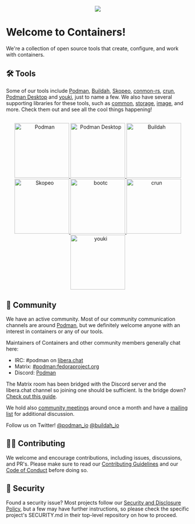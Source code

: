 <a href="Containers"><p align="center">
<img src="https://github.com/containers/common/blob/main/logos/containers-full-horiz.png"/>
</p></a>

# Welcome to Containers! 
We're a collection of open source tools that create, configure, and work with containers.

## 🛠️ Tools
Some of our tools include [Podman](https://github.com/containers/podman), [Buildah](https://github.com/containers/buildah), [Skopeo](https://github.com/containers/skopeo), [conmon-rs](https://github.com/containers/conmon-rs), [crun](https://github.com/containers/crun), [Podman Desktop](https://github.com/containers/podman-desktop) and [youki](https://github.com/containers/youki), just to name a few. We also have several supporting libraries for these tools, such as [common](https://github.com/containers/common), [storage](https://github.com/containers/storage), [image](https://github.com/containers/image), and more. Check them out and see all the cool things happening!

##
<p align="center">
   <a href="https://github.com/containers/podman">
    <img src="https://github.com/containers/common/blob/main/logos/logo_circle_podman.png" alt="Podman" width="150px"/>
  </a>
  <a href="https://github.com/containers/podman-desktop">
    <img src="https://github.com/containers/common/blob/main/logos/logo_circle_podmandesktop.png" alt="Podman Desktop" width="150px"/>
  </a>
  <a href="https://github.com/containers/buildah">
    <img src="https://github.com/containers/common/blob/main/logos/logo_circle_buildah.png" alt="Buildah" width="150px"/>
  </a>
  <a href="https://github.com/containers/skopeo">
    <img src="https://github.com/containers/common/blob/main/logos/logo_circle_skopeo.png" alt="Skopeo" width="150px"/>
  </a>
    <a href="https://github.com/containers/bootc">
    <img src="https://github.com/containers/common/blob/main/logos/logo_circle_bootc.png" alt="bootc" width="150px"/>
  </a>
  <a href="https://github.com/containers/crun">
    <img src="https://github.com/containers/common/blob/main/logos/logo_circle_crun.png" alt="crun" width="150px"/>
  </a>
  <a href="https://github.com/containers/youki">
    <img src="https://github.com/containers/common/blob/main/logos/logo_circle_youki.png" alt="youki" width="150px"/>
  </a>
</p>

## 🤝 Community
We have an active community. Most of our community communication channels are around [Podman](https://github.com/containers/podman), but we definitely welcome anyone with an interest in containers or any of our tools.

Maintainers of Containers and other community members generally chat here:
- IRC: #podman on [libera.chat](https://libera.chat/)
- Matrix: [#podman:fedoraproject.org](https://matrix.to/#/#podman:fedoraproject.org)
- Discord: [Podman](https://discord.com/invite/x5GzFF6QH4)

The Matrix room has been bridged with the Discord server and the libera.chat channel so joining one should be sufficient. Is the bridge down? [Check out this guide](https://github.com/containers/podman-desktop/wiki/Matrix-and-Discord-bridge-care-and-feeding).

We hold also [community meetings](https://podman.io/community/#community-meetings) around once a month and have a [mailing list](https://podman.io/community/#mailing-list) for additional discussion.

Follow us on Twitter! [@podman_io](https://twitter.com/podman_io) [@buildah_io](https://twitter.com/buildah_io)

## 👩‍💻 Contributing
We welcome and encourage contributions, including issues, discussions, and PR's. Please make sure to read our [Contributing Guidelines](https://github.com/containers/common/blob/main/CONTRIBUTING.md) and our [Code of Conduct](https://github.com/containers/common/blob/main/CODE-OF-CONDUCT.md) before doing so.

## 🔐 Security
Found a security issue? Most projects follow our [Security and Disclosure Policy](https://github.com/containers/common/blob/main/SECURITY.md), but a few may have further instructions, so please check the specific project's SECURITY.md in their top-level repository on how to proceed.
